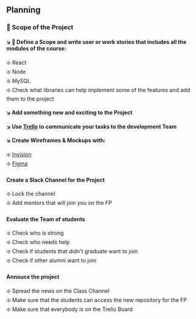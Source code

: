 ## Planning

### 🎯 Scope of the Project 

#### ↘️ 🧭 Define a Scope and write user or work stories that includes all the modules of the course:   
  ❇️ React   
  ❇️ Node   
  ❇️ MySQL   
  ❇️ Check what libraries can help implement some of the features and add them to the project   
  
#### ↘️ Add something new and exciting to the Project   

#### ↘️ Use [Trello](https://trello.com/) to communicate your tasks to the development Team    

#### ↘️ Create Wireframes & Mockups with:    
  ❇️ [Invision](https://www.invisionapp.com/)    
  ❇️ [Figma](https://www.figma.com/)   
   
#### Create a Slack Channel for the Project   
  ❇️ Lock the channel   
  ❇️ Add mentors that will join you on the FP      
  
#### Evaluate the Team of students
  ❇️ Check who is strong    
  ❇️ Check who needs help  
  ❇️ Check if students that didn't graduate want to join   
  ❇️ Check if other alumni want to join   
  
#### Annouce the project
  ❇️ Spread the news on the Class Channel    
  ❇️ Make sure that the students can access the new repository for the FP    
  ❇️ Make sure that everybody is on the Trello Board    
  
  
